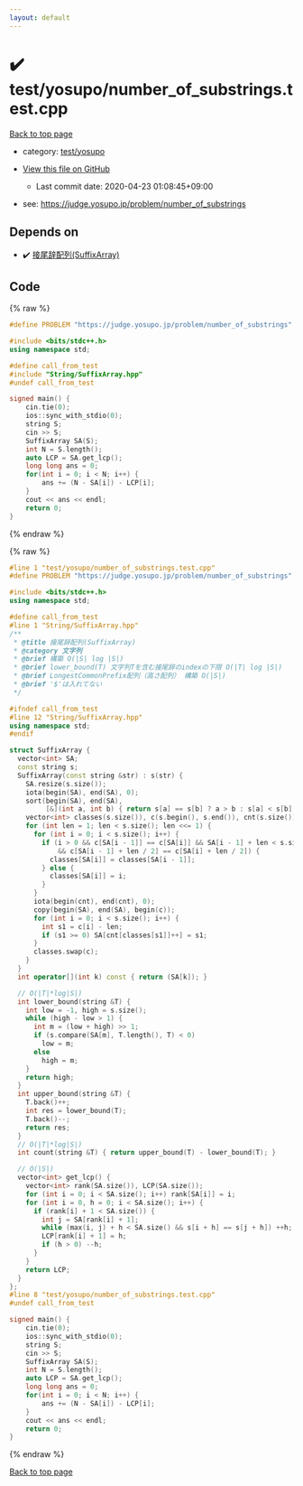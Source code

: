 ```yaml
---
layout: default
---
```


<!-- mathjax config similar to math.stackexchange -->
<script type="text/javascript" async
  src="https://cdnjs.cloudflare.com/ajax/libs/mathjax/2.7.5/MathJax.js?config=TeX-MML-AM_CHTML">
</script>
<script type="text/x-mathjax-config">
  MathJax.Hub.Config({
    TeX: { equationNumbers: { autoNumber: "AMS" }},
    tex2jax: {
      inlineMath: [ ['$','$'] ],
      processEscapes: true
    },
    "HTML-CSS": { matchFontHeight: false },
    displayAlign: "left",
    displayIndent: "2em"
  });
</script>

<script type="text/javascript" src="https://cdnjs.cloudflare.com/ajax/libs/jquery/3.4.1/jquery.min.js"></script>
<script src="https://cdn.jsdelivr.net/npm/jquery-balloon-js@1.1.2/jquery.balloon.min.js" integrity="sha256-ZEYs9VrgAeNuPvs15E39OsyOJaIkXEEt10fzxJ20+2I=" crossorigin="anonymous"></script>
<script type="text/javascript" src="../../../assets/js/copy-button.js"></script>
<link rel="stylesheet" href="../../../assets/css/copy-button.css" />


# :heavy_check_mark: test/yosupo/number_of_substrings.test.cpp

<a href="../../../index.html">Back to top page</a>

* category: <a href="../../../index.html#0b58406058f6619a0f31a172defc0230">test/yosupo</a>
* <a href="{{ site.github.repository_url }}/blob/master/test/yosupo/number_of_substrings.test.cpp">View this file on GitHub</a>
    - Last commit date: 2020-04-23 01:08:45+09:00


* see: <a href="https://judge.yosupo.jp/problem/number_of_substrings">https://judge.yosupo.jp/problem/number_of_substrings</a>


## Depends on

* :heavy_check_mark: <a href="../../../library/String/SuffixArray.hpp.html">接尾辞配列(SuffixArray)</a>


## Code

<a id="unbundled"></a>
{% raw %}
```cpp
#define PROBLEM "https://judge.yosupo.jp/problem/number_of_substrings"

#include <bits/stdc++.h>
using namespace std;

#define call_from_test
#include "String/SuffixArray.hpp"
#undef call_from_test

signed main() {
    cin.tie(0);
    ios::sync_with_stdio(0);
    string S;
    cin >> S;
    SuffixArray SA(S);
    int N = S.length();
    auto LCP = SA.get_lcp();
    long long ans = 0;
    for(int i = 0; i < N; i++) {
        ans += (N - SA[i]) - LCP[i];
    }
    cout << ans << endl;
    return 0;
}
```
{% endraw %}

<a id="bundled"></a>
{% raw %}
```cpp
#line 1 "test/yosupo/number_of_substrings.test.cpp"
#define PROBLEM "https://judge.yosupo.jp/problem/number_of_substrings"

#include <bits/stdc++.h>
using namespace std;

#define call_from_test
#line 1 "String/SuffixArray.hpp"
/**
 * @title 接尾辞配列(SuffixArray)
 * @category 文字列
 * @brief 構築 O(|S| log |S|)
 * @brief lower_bound(T) 文字列Tを含む接尾辞のindexの下限 O(|T| log |S|)
 * @brief LongestCommonPrefix配列（高さ配列） 構築 O(|S|)
 * @brief '$'は入れてない
 */

#ifndef call_from_test
#line 12 "String/SuffixArray.hpp"
using namespace std;
#endif

struct SuffixArray {
  vector<int> SA;
  const string s;
  SuffixArray(const string &str) : s(str) {
    SA.resize(s.size());
    iota(begin(SA), end(SA), 0);
    sort(begin(SA), end(SA),
         [&](int a, int b) { return s[a] == s[b] ? a > b : s[a] < s[b]; });
    vector<int> classes(s.size()), c(s.begin(), s.end()), cnt(s.size());
    for (int len = 1; len < s.size(); len <<= 1) {
      for (int i = 0; i < s.size(); i++) {
        if (i > 0 && c[SA[i - 1]] == c[SA[i]] && SA[i - 1] + len < s.size()
            && c[SA[i - 1] + len / 2] == c[SA[i] + len / 2]) {
          classes[SA[i]] = classes[SA[i - 1]];
        } else {
          classes[SA[i]] = i;
        }
      }
      iota(begin(cnt), end(cnt), 0);
      copy(begin(SA), end(SA), begin(c));
      for (int i = 0; i < s.size(); i++) {
        int s1 = c[i] - len;
        if (s1 >= 0) SA[cnt[classes[s1]]++] = s1;
      }
      classes.swap(c);
    }
  }
  int operator[](int k) const { return (SA[k]); }

  // O(|T|*log|S|)
  int lower_bound(string &T) {
    int low = -1, high = s.size();
    while (high - low > 1) {
      int m = (low + high) >> 1;
      if (s.compare(SA[m], T.length(), T) < 0)
        low = m;
      else
        high = m;
    }
    return high;
  }
  int upper_bound(string &T) {
    T.back()++;
    int res = lower_bound(T);
    T.back()--;
    return res;
  }
  // O(|T|*log|S|)
  int count(string &T) { return upper_bound(T) - lower_bound(T); }

  // O(|S|)
  vector<int> get_lcp() {
    vector<int> rank(SA.size()), LCP(SA.size());
    for (int i = 0; i < SA.size(); i++) rank[SA[i]] = i;
    for (int i = 0, h = 0; i < SA.size(); i++) {
      if (rank[i] + 1 < SA.size()) {
        int j = SA[rank[i] + 1];
        while (max(i, j) + h < SA.size() && s[i + h] == s[j + h]) ++h;
        LCP[rank[i] + 1] = h;
        if (h > 0) --h;
      }
    }
    return LCP;
  }
};
#line 8 "test/yosupo/number_of_substrings.test.cpp"
#undef call_from_test

signed main() {
    cin.tie(0);
    ios::sync_with_stdio(0);
    string S;
    cin >> S;
    SuffixArray SA(S);
    int N = S.length();
    auto LCP = SA.get_lcp();
    long long ans = 0;
    for(int i = 0; i < N; i++) {
        ans += (N - SA[i]) - LCP[i];
    }
    cout << ans << endl;
    return 0;
}

```
{% endraw %}

<a href="../../../index.html">Back to top page</a>


